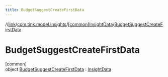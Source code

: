 ```yaml
---
title: BudgetSuggestCreateFirstData
---
```

//[link](../../../../index.html)/[com.tink.model.insights](../../index.html)/[[common]InsightData](../index.html)/[BudgetSuggestCreateFirstData](index.html)



# BudgetSuggestCreateFirstData



[common]\
object [BudgetSuggestCreateFirstData](index.html) : [InsightData](../index.html)


